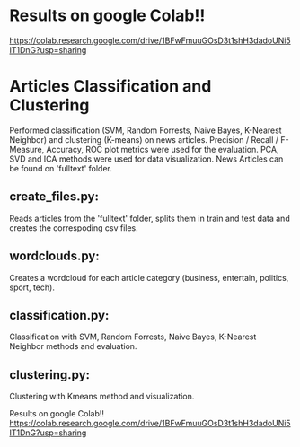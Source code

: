 # Results on google Colab!!
https://colab.research.google.com/drive/1BFwFmuuGOsD3t1shH3dadoUNi5IT1DnG?usp=sharing

# Articles Classification and Clustering

Performed classification (SVM, Random Forrests, Naive Bayes, K-Nearest
Neighbor) and clustering (K-means) on news articles. Precision / Recall /
F-Measure, Accuracy, ROC plot metrics were used for the evaluation. PCA, SVD
and ICA methods were used for data visualization. News Articles can be found 
on 'fulltext' folder.

## create_files.py:
Reads articles from the 'fulltext' folder, splits them in train and test data and creates
the correspoding csv files.

## wordclouds.py:
Creates a wordcloud for each article category (business, entertain, politics,
sport, tech).

## classification.py:
Classification with SVM, Random Forrests, Naive Bayes, K-Nearest
Neighbor methods and evaluation.

## clustering.py:
Clustering with Kmeans method and visualization.


Results on google Colab!!
https://colab.research.google.com/drive/1BFwFmuuGOsD3t1shH3dadoUNi5IT1DnG?usp=sharing

